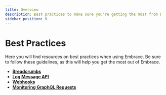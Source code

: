 ```yaml
---
title: Overview
description: Best practices to make sure you're getting the most from Embrace
sidebar_position: 0
---
```


# Best Practices

Here you will find resources on best practices when using Embrace.
Be sure to follow these guidelines, as this will help you get the most out of Embrace.

* [**Breadcrumbs**](/best-practices/breadcrumbs/)
* [**Log Message API**](/best-practices/log-message-api/)
* [**Webhooks**](/best-practices/webhooks/)
* [**Monitoring GraphQL Requests**](/best-practices/graphql/)
